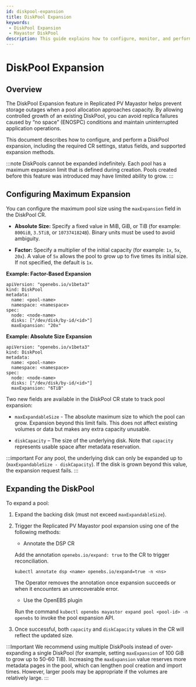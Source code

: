 ```yaml
---
id: diskpool-expansion
title: DiskPool Expansion
keywords:
 - DiskPool Expansion
 - Mayastor DiskPool
description: This guide explains how to configure, monitor, and perform DiskPool expansion.
---
```


# DiskPool Expansion

## Overview

The DiskPool Expansion feature in Replicated PV Mayastor helps prevent storage outages when a pool allocation approaches capacity. By allowing controlled growth of an existing DiskPool, you can avoid replica failures caused by “no space” (ENOSPC) conditions and maintain uninterrupted application operations.

This document describes how to configure, and perform a DiskPool expansion, including the required CR settings, status fields, and supported expansion methods.

:::note
DiskPools cannot be expanded indefinitely. Each pool has a maximum expansion limit that is defined during creation. Pools created before this feature was introduced may have limited ability to grow.
:::

## Configuring Maximum Expansion

You can configure the maximum pool size using the `maxExpansion` field in the DiskPool CR.

- **Absolute Size:** Specify a fixed value in MiB, GiB, or TiB (for example: `800GiB`, `3.5TiB`, or `1073741824B`). Binary units must be used to avoid ambiguity.

- **Factor:** Specify a multiplier of the initial capacity (for example: `1x`, `5x`, `20x`). A value of `5x` allows the pool to grow up to five times its initial size. If not specified, the default is `1x`.

**Example: Factor-Based Expansion**

```
apiVersion: "openebs.io/v1beta3"
kind: DiskPool
metadata:
  name: <pool-name>
  namespace: <namespace>
spec:
  node: <node-name>
  disks: ["/dev/disk/by-id/<id>"]
  maxExpansion: "20x"
```

**Example: Absolute Size Expansion**

```
apiVersion: "openebs.io/v1beta3"
kind: DiskPool
metadata:
  name: <pool-name>
  namespace: <namespace>
spec:
  node: <node-name>
  disks: ["/dev/disk/by-id/<id>"]
  maxExpansion: "6TiB"
```

Two new fields are available in the DiskPool CR state to track pool expansion:

- `maxExpandableSize` - The absolute maximum size to which the pool can grow. Expansion beyond this limit fails. This does not affect existing volumes or data but makes any extra capacity unusable.

- `diskCapacity` – The size of the underlying disk. Note that `capacity` represents usable space after metadata reservation.

:::important
For any pool, the underlying disk can only be expanded up to (`maxExpandableSize - diskCapacity`). If the disk is grown beyond this value, the expansion request fails.
:::

## Expanding the DiskPool

To expand a pool:

1. Expand the backing disk (must not exceed `maxExpandableSize`).

2. Trigger the Replicated PV Mayastor pool expansion using one of the following methods:

    - Annotate the DSP CR

    Add the annotation `openebs.io/expand: true` to the CR to trigger reconciliation.

    ```
    kubectl annotate dsp <name> openebs.io/expand=true -n <ns>
    ```
    
    The Operator removes the annotation once expansion succeeds or when it encounters an unrecoverable error.

    - Use the OpenEBS plugin

    Run the command `kubectl openebs mayastor expand pool <pool-id> -n openebs` to invoke the pool expansion API.

3. Once successful, both `capacity` and `diskCapacity` values in the CR will reflect the updated size.

:::Important
We recommend using multiple DiskPools instead of over-expanding a single DiskPool (for example, setting `maxExpansion` of 100 GiB to grow up to 50-60 TiB). Increasing the `maxExpansion` value reserves more metadata pages in the pool, which can lengthen pool creation and import times. However, larger pools may be appropriate if the volumes are relatively large.
:::